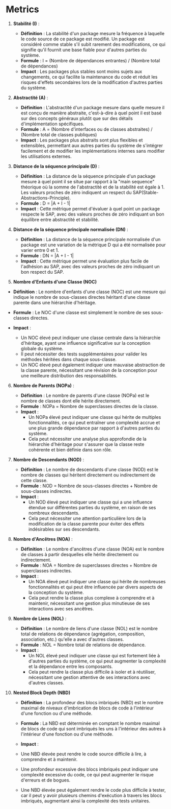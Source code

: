 # Metrics

1. **Stabilité (I)** :
   - **Définition** : La stabilité d'un package mesure la fréquence à laquelle le code source de ce package est modifié. Un package est considéré comme stable s'il subit rarement des modifications, ce qui signifie qu'il fournit une base fiable pour d'autres parties du système.
   - **Formule** : I = (Nombre de dépendances entrantes) / (Nombre total de dépendances)
   - **Impact** : Les packages plus stables sont moins sujets aux changements, ce qui facilite la maintenance du code et réduit les risques d'effets secondaires lors de la modification d'autres parties du système.

2. **Abstractité (A)** :
   - **Définition** : L'abstractité d'un package mesure dans quelle mesure il est conçu de manière abstraite, c'est-à-dire à quel point il est basé sur des concepts généraux plutôt que sur des détails d'implémentation spécifiques.
   - **Formule** : A = (Nombre d'interfaces ou de classes abstraites) / (Nombre total de classes publiques)
   - **Impact** : Les packages plus abstraits sont plus flexibles et extensibles, permettant aux autres parties du système de s'intégrer facilement et de modifier les implémentations internes sans modifier les utilisations externes.

3. **Distance de la séquence principale (D)** :
   - **Définition** : La distance de la séquence principale d'un package mesure à quel point il se situe par rapport à la "main sequence" théorique où la somme de l'abstractité et de la stabilité est égale à 1. Les valeurs proches de zéro indiquent un respect du SAP(Stable-Abstractions-Principle).
   - **Formule** : D = |A + I - 1|
   - **Impact** : Cette métrique permet d'évaluer à quel point un package respecte le SAP, avec des valeurs proches de zéro indiquant un bon équilibre entre abstractité et stabilité.

4. **Distance de la séquence principale normalisée (DN)** :
   - **Définition** : La distance de la séquence principale normalisée d'un package est une variation de la métrique D qui a été normalisée pour varier entre 0 et 1.
   - **Formule** : DN = |A + I - 1|
   - **Impact** : Cette métrique permet une évaluation plus facile de l'adhésion au SAP, avec des valeurs proches de zéro indiquant un bon respect du SAP.

5. **Nombre d'Enfants d'une Classe (NOC)**

- **Définition** : Le nombre d'enfants d'une classe (NOC) est une mesure qui indique le nombre de sous-classes directes héritant d'une classe parente dans une hiérarchie d'héritage.

- **Formule** : Le NOC d'une classe est simplement le nombre de ses sous-classes directes.

- **Impact** : 
    - Un NOC élevé peut indiquer une classe centrale dans la hiérarchie d'héritage, ayant une influence significative sur la conception globale du système.
    - Il peut nécessiter des tests supplémentaires pour valider les méthodes héritées dans chaque sous-classe.
    - Un NOC élevé peut également indiquer une mauvaise abstraction de la classe parente, nécessitant une révision de la conception pour une meilleure distribution des responsabilités.

6. **Nombre de Parents (NOPa)** :
   - **Définition** : Le nombre de parents d'une classe (NOPa) est le nombre de classes dont elle hérite directement.
   - **Formule** : NOPa = Nombre de superclasses directes de la classe.
   - **Impact** :
     - Un NOPa élevé peut indiquer une classe qui hérite de multiples fonctionnalités, ce qui peut entraîner une complexité accrue et une plus grande dépendance par rapport à d'autres parties du système.
     - Cela peut nécessiter une analyse plus approfondie de la hiérarchie d'héritage pour s'assurer que la classe reste cohérente et bien définie dans son rôle.

7. **Nombre de Descendants (NOD)** :
   - **Définition** : Le nombre de descendants d'une classe (NOD) est le nombre de classes qui héritent directement ou indirectement de cette classe.
   - **Formule** : NOD = Nombre de sous-classes directes + Nombre de sous-classes indirectes.
   - **Impact** :
     - Un NOD élevé peut indiquer une classe qui a une influence étendue sur différentes parties du système, en raison de ses nombreux descendants.
     - Cela peut nécessiter une attention particulière lors de la modification de la classe parente pour éviter des effets indésirables sur ses descendants.

8. **Nombre d'Ancêtres (NOA)** :
   - **Définition** : Le nombre d'ancêtres d'une classe (NOA) est le nombre de classes à partir desquelles elle hérite directement ou indirectement.
   - **Formule** : NOA = Nombre de superclasses directes + Nombre de superclasses indirectes.
   - **Impact** :
     - Un NOA élevé peut indiquer une classe qui hérite de nombreuses fonctionnalités et qui peut être influencée par divers aspects de la conception du système.
     - Cela peut rendre la classe plus complexe à comprendre et à maintenir, nécessitant une gestion plus minutieuse de ses interactions avec ses ancêtres.

9. **Nombre de Liens (NOL)** :
   - **Définition** : Le nombre de liens d'une classe (NOL) est le nombre total de relations de dépendance (agrégation, composition, association, etc.) qu'elle a avec d'autres classes.
   - **Formule** : NOL = Nombre total de relations de dépendance.
   - **Impact** :
     - Un NOL élevé peut indiquer une classe qui est fortement liée à d'autres parties du système, ce qui peut augmenter la complexité et la dépendance entre les composants.
     - Cela peut rendre la classe plus difficile à isoler et à réutiliser, nécessitant une gestion attentive de ses interactions avec d'autres classes.

10. **Nested Block Depth (NBD)**

    - **Définition** : La profondeur des blocs imbriqués (NBD) est le nombre maximal de niveaux d'imbrication de blocs de code à l'intérieur d'une fonction ou d'une méthode.
  
    - **Formule** : La NBD est déterminée en comptant le nombre maximal de blocs de code qui sont imbriqués les uns à l'intérieur des autres à l'intérieur d'une fonction ou d'une méthode.

    - **Impact** :
    - Une NBD élevée peut rendre le code source difficile à lire, à comprendre et à maintenir.
    - Une profondeur excessive des blocs imbriqués peut indiquer une complexité excessive du code, ce qui peut augmenter le risque d'erreurs et de bogues.
    - Une NBD élevée peut également rendre le code plus difficile à tester, car il peut y avoir plusieurs chemins d'exécution à travers les blocs imbriqués, augmentant ainsi la complexité des tests unitaires.

